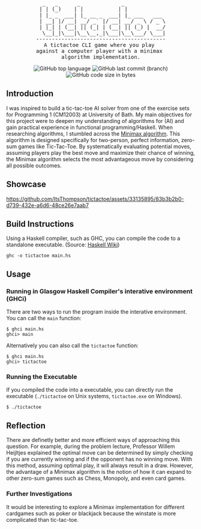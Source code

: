 <div align="center">
<pre>
  _   _      _             _             
 | | (_)    | |           | |            
 | |_ _  ___| |_ __ _  ___| |_ ___   ___ 
 | __| |/ __| __/ _` |/ __| __/ _ \ / _ \
 | |_| | (__| || (_| | (__| || (_) |  __/
  \__|_|\___|\__\__,_|\___|\__\___/ \___|
-----------------------------------------
A tictactoe CLI game where you play 
against a computer player with a minimax 
algorithm implementation.
</pre>

![GitHub top language](https://img.shields.io/github/languages/top/ItsThompson/tictactoe)
![GitHub last commit (branch)](https://img.shields.io/github/last-commit/ItsThompson/tictactoe/main)
![GitHub code size in bytes](https://img.shields.io/github/languages/code-size/ItsThompson/tictactoe)

</div>

## Introduction
I was inspired to build a tic-tac-toe AI solver from one of the exercise sets for Programming 1 (CM12003) at University of Bath. My main objectives for this project were to deepen my understanding of algorithms for (AI) and gain practical experience in functional programming/Haskell. When researching algorithms, I stumbled across the [Minimax algorithm](https://course.elementsofai.com/2/3). This algorithm is designed specifically for two-person, perfect information, zero-sum games like Tic-Tac-Toe. By systematically evaluating potential moves, assuming players play the best move and maximize their chance of winning, the Minimax algorithm selects the most advantageous move by considering all possible outcomes.

## Showcase

https://github.com/ItsThompson/tictactoe/assets/33135895/83b3b2b0-d739-432e-a6d6-48ce26e7aab7

## Build Instructions 
Using a Haskell compiler, such as GHC, you can compile the code to a standalone executable. (Source: [Haskell Wiki](https://wiki.haskell.org/Haskell_in_5_steps))
```
ghc -o tictactoe main.hs
```

## Usage
### Running in Glasgow Haskell Compiler's interative environment (GHCi)
There are two ways to run the program inside the interative environment. You can call the `main` function:
```
$ ghci main.hs
ghci> main
```
Alternatively you can also call the `tictactoe` function:
```
$ ghci main.hs
ghci> tictactoe 
```

### Running the Executable
If you compiled the code into a executable, you can directly run the executable (`./tictactoe` on Unix systems, `tictactoe.exe` on Windows).
```
$ ./tictactoe
```
## Reflection
There are definetly better and more efficient ways of approaching this question. For example, during the problem lecture, Professor Willem Heijltjes explained the optimal move can be determined by simply checking if you are currently winning and if the opponent has no winning move. With this method, assuming optimal play, it will always result in a draw. However, the advantage of a Minimax algorithm is the notion of how it can expand to other zero-sum games such as Chess, Monopoly, and even card games.

### Further Investigations
It would be interesting to explore a Minimax implementation for different cardgames such as poker or blackjack because the winstate is more complicated than tic-tac-toe.

